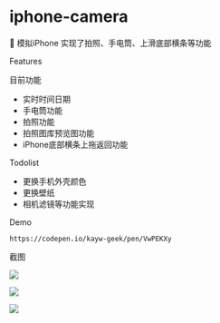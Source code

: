 # iphone-camera
:iphone: 模拟iPhone 实现了拍照、手电筒、上滑底部横条等功能

Features

目前功能

- 实时时间日期
- 手电筒功能
- 拍照功能
- 拍照图库预览图功能
- iPhone底部横条上拖返回功能

Todolist

- 更换手机外壳颜色
- 更换壁纸
- 相机滤镜等功能实现

Demo

```
https://codepen.io/kayw-geek/pen/VwPEKXy
```

截图

![](https://static.chasing-innovation.com/demo/1.png)

![](https://static.chasing-innovation.com/demo/2.png)

![](https://static.chasing-innovation.com/demo/3.png)